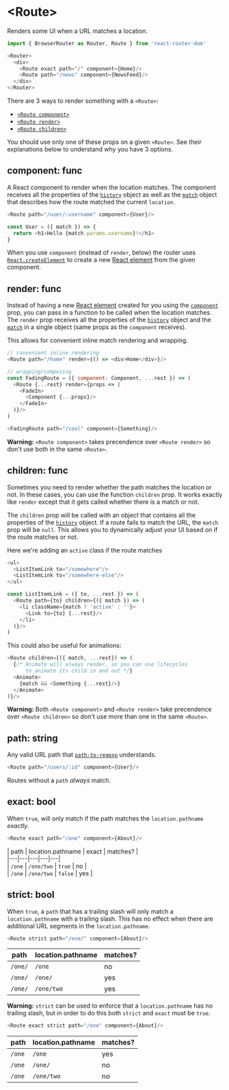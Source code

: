 # &lt;Route>

Renders some UI when a URL matches a location.

```js
import { BrowserRouter as Router, Route } from 'react-router-dom'

<Router>
  <div>
    <Route exact path="/" component={Home}/>
    <Route path="/news" component={NewsFeed}/>
  </div>
</Router>
```

There are 3 ways to render something with a `<Route>`:

- [`<Route component>`](#component-func)
- [`<Route render>`](#render-func)
- [`<Route children>`](#children-func)

You should use only one of these props on a given `<Route>`. See their explanations below to understand why you have 3 options.

## component: func

A React component to render when the location matches. The component receives all the properties of the [`history`](history.md) object as well as the [`match`](match.md) object that describes how the route matched the current `location`.

```js
<Route path="/user/:username" component={User}/>
```

```js
const User = ({ match }) => {
  return <h1>Hello {match.params.username}!</h1>
}
```

When you use `component` (instead of `render`, below) the router uses [`React.createElement`](https://facebook.github.io/react/docs/react-api.html#createelement) to create a new [React element](https://facebook.github.io/react/docs/rendering-elements.html) from the given component.

## render: func

Instead of having a new [React element](https://facebook.github.io/react/docs/rendering-elements.html) created for you using the [`component`](#component-func) prop, you can pass in a function to be called when the location matches. The `render` prop receives all the properties of the [`history`](history.md) object and the [`match`](match.md) in a single object (same props as the `component` receives).

This allows for convenient inline match rendering and wrapping.

```js
// convenient inline rendering
<Route path="/home" render={() => <div>Home</div>}/>

// wrapping/composing
const FadingRoute = ({ component: Component, ...rest }) => (
  <Route {...rest} render={props => (
    <FadeIn>
      <Component {...props}/>
    </FadeIn>
  )}/>
)

<FadingRoute path="/cool" component={Something}/>
```

**Warning:** `<Route component>` takes precendence over `<Route render>` so don't use both in the same `<Route>`.

## children: func

Sometimes you need to render whether the path matches the location or not. In these cases, you can use the function `children` prop. It works exactly like `render` except that it gets called whether there is a match or not.

The `children` prop will be called with an object that contains all the properties of the [`history`](history.md) object. If a route fails to match the URL, the `match` prop will be `null`. This allows you to dynamically adjust your UI based on if the route matches or not.

Here we're adding an `active` class if the route matches

```js
<ul>
  <ListItemLink to="/somewhere"/>
  <ListItemLink to="/somewhere-else"/>
</ul>

const ListItemLink = ({ to, ...rest }) => (
  <Route path={to} children={({ match }) => (
    <li className={match ? 'active' : ''}>
      <Link to={to} {...rest}/>
    </li>
  )}/>
)
```

This could also be useful for animations:

```js
<Route children={({ match, ...rest}) => (
  {/* Animate will always render, so you can use lifecycles
      to animate its child in and out */}
  <Animate>
    {match && <Something {...rest}/>}
  </Animate>
)}/>
```

**Warning:** Both `<Route component>` and `<Route render>` take precendence over `<Route children>` so don't use more than one in the same `<Route>`.

## path: string

Any valid URL path that [`path-to-regexp`](https://www.npmjs.com/package/path-to-regexp) understands.

```js
<Route path="/users/:id" component={User}/>
```

Routes without a `path` _always_ match.

## exact: bool

When `true`, will only match if the path matches the `location.pathname` _exactly_.

```js
<Route exact path="/one" component={About}/>
```

| path | location.pathname | exact | matches? |   
|---|---|---|---|---|   
| `/one`  | `/one/two`  | `true` | no |   
| `/one`  | `/one/two`  | `false` | yes |   

## strict: bool

When `true`, a `path` that has a trailing slash will only match a `location.pathname` with a trailing slash. This has no effect when there are additional URL segments in the `location.pathname`.

```js
<Route strict path="/one/" component={About}/>
```

| path | location.pathname | matches? |
| --- | --- | --- |
| `/one/` | `/one` | no |
| `/one/` | `/one/` | yes |
| `/one/` | `/one/two` | yes |

**Warning:** `strict` can be used to enforce that a `location.pathname` has no trailing slash, but in order to do this both `strict` and `exact` must be `true`.

```js
<Route exact strict path="/one" component={About}/>
```

| path | location.pathname | matches? |
| --- | --- | --- |
| `/one` | `/one` | yes |
| `/one` | `/one/` | no |
| `/one` | `/one/two` | no |
